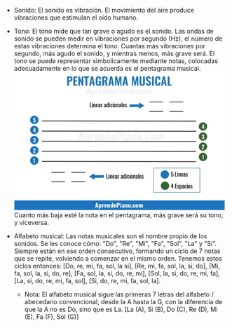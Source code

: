 - Sonido: El sonido es vibración. El movimiento del aire produce vibraciones que estimulan el oído humano.
- Tono: El tono mide que tan grave o agudo es el sonido. Las ondas de sonido se pueden medir en vibraciones por segundo (Hz), el número de estas vibraciones determina el tono. Cuantas más vibraciones por segundo, más agudo el sonido, y mientras menos, más grave será. 
El tono se puede representar simbolicamente mediante notas, colocadas adecuadamente en lo que se acuerda es el pentagrama musical. 
![Imagen del pentagrama musical](../../imagenes/teoria/conceptos_basicos/Pentagrama-musical-1024x672.webp) 
Cuanto más baja esté la nota en el pentagrama, más grave será su tono, y viceversa. 

- Alfabeto musical: Las notas musicales son el nombre propio de los sonidos. Se les conoce cómo: "Do", "Re", "Mi", "Fa", "Sol", "La" y "Si". Siempre están en ese orden consecutivo, formando un ciclo de 7 notas que se repite, volviendo a comenzar en el mismo orden. Tenemos estos ciclos entonces: [Do, re, mi, fa, sol, la si], [Re, mi, fa, sol, la, si, do], [Mi, fa, sol, la, si, do, re], [Fa, sol, la, si, do, re, mi], [Sol, la, si, do, re, mi, fa], [La, si, do, re, mi, fa, sol], [Si, do, re, mi, fa, sol, la].
    - Nota: El alfabeto musical sigue las primeras 7 letras del alfabeto / abecedario convencional, desde la A hasta la G, con la diferencia de que la A no es Do, sino que es La. [La (A), Si (B), Do (C), Re (D), Mi (E), Fa (F), Sol (G)]